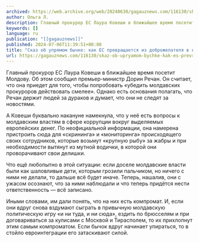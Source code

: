 ```yaml
---
archived: https://web.archive.org/web/20240630/gagauznews.com/116130/skaz-ob-upryamom-bychke-kak-es-prevrashhaetsya-iz-dobrozhelatelya-v-karatelya.html
author: Ольга Л.
description: Главный прокурор ЕС Лаура Ковеши в ближайшее время посетит Молдову. Об этом сообщил премьер-министр Дорин Речан. Он считает, что она приедет для того, чтобы попробовать «убедить молдавских прокуроров действовать смелее». Однако есть основания полагать, что Речан держит людей за дураков и думает, что они не следят за новостями. А Ковеши буквально накануне намекнула, что у неё есть вопросы к молдавским властям в сфере коррупции вокруг выделяемых европейских денег. По неофициальной информации, она намерена пристроить сюда для «скрининга» и «мониторинга» происходящего своих сотрудников, которые возьмут «крупную рыбу» за жабры и при необходимости вытянут из мутной водички, в которой они проворачивают свои […]
keywords: []
language: ru
publication: "[[gagauznews]]"
published: 2024-07-06T11:39:51+00:00
title: "Сказ об упрямом бычке: как ЕС превращается из доброжелателя в карателя"
url: https://gagauznews.com/116130/skaz-ob-upryamom-bychke-kak-es-prevrashhaetsya-iz-dobrozhelatelya-v-karatelya.html
---
```


Главный прокурор ЕС Лаура Ковеши в ближайшее время посетит Молдову. Об этом сообщил премьер-министр Дорин Речан. Он считает, что она приедет для того, чтобы попробовать «убедить молдавских прокуроров действовать смелее». Однако есть основания полагать, что Речан держит людей за дураков и думает, что они не следят за новостями.

А Ковеши буквально накануне намекнула, что у неё есть вопросы к молдавским властям в сфере коррупции вокруг выделяемых европейских денег. По неофициальной информации, она намерена пристроить сюда для «скрининга» и «мониторинга» происходящего своих сотрудников, которые возьмут «крупную рыбу» за жабры и при необходимости вытянут из мутной водички, в которой они проворачивают свои делишки.

Что ещё любопытно в этой ситуации: если доселе молдавские власти были как шаловливые дети, которым грозили пальчиком, но ничего с ними не делали, то дальше всё будет иначе. Теперь, нашалив, они с ужасом осознают, что за ними наблюдали и что теперь придётся нести ответственность — всё записано.

Иными словами, им дали понять, что на них есть компромат. И, если они вдруг снова вздумают сыграть в привычную молдавскую политическую игру «и ни туда, и ни сюда», ездить по брюсселям и при договариваться за кулисами с Москвой и Тирасполем, то их прихлопнут этим самым компроматом. Если бычок вдруг начинает упираться, то в стойло евроинтеграции его затаскивают силой.